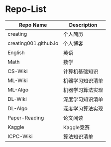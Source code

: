 # Repo-List

| Repo Name             | Description      |
| --------------------- | ---------------- |
| creating              | 个人简历         |
| creating001.github.io | 个人博客         |
| English               | 英语             |
| Math                  | 数学             |
| CS-Wiki               | 计算机基础知识   |
| ML-Wiki               | 机器学习知识清单 |
| ML-Algo               | 机器学习算法实现 |
| DL-Wiki               | 深度学习知识清单 |
| DL-Algo               | 深度学习算法实现 |
| Paper-Reading         | 论文阅读         |
| Kaggle                | Kaggle竞赛       |
| ICPC-Wiki             | 算法知识清单     |
